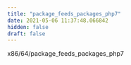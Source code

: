 ```yaml
---
title: "package_feeds_packages_php7"
date: 2021-05-06 11:37:48.066842
hidden: false
draft: false
---
```


x86/64/package_feeds_packages_php7

